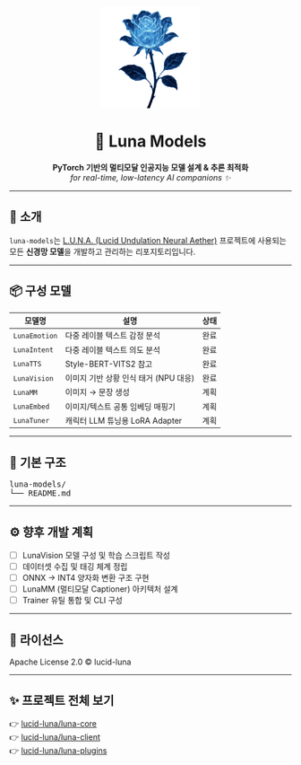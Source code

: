 <p align="center">
  <img src="https://github.com/lucid-luna/.github/blob/main/profile/assets/Rose.png" width="180" alt="L.U.N.A. Logo"/>
</p>

<h1 align="center">🌙 Luna Models</h1>
<p align="center">
  <b>PyTorch 기반의 멀티모달 인공지능 모델 설계 & 추론 최적화</b><br/>
  <i>for real-time, low-latency AI companions ✨</i>
</p>

---

## 🧠 소개

`luna-models`는 [L.U.N.A. (Lucid Undulation Neural Aether)](https://github.com/lucid-luna) 프로젝트에 사용되는 모든 **신경망 모델**을 개발하고 관리하는 리포지토리입니다.

---

## 📦 구성 모델

| 모델명 | 설명 | 상태 |
|--------|------|------|
| `LunaEmotion` | 다중 레이블 텍스트 감정 분석 | 완료 |
| `LunaIntent` | 다중 레이블 텍스트 의도 분석 | 완료 |
| `LunaTTS` | Style-BERT-VITS2 참고 | 완료 |
| `LunaVision` | 이미지 기반 상황 인식 태거 (NPU 대응) | 완료 |
| `LunaMM` | 이미지 → 문장 생성 | 계획 |
| `LunaEmbed` | 이미지/텍스트 공통 임베딩 매핑기 | 계획 |
| `LunaTuner` | 캐릭터 LLM 튜닝용 LoRA Adapter | 계획 |

---

## 🔨 기본 구조

<pre>
luna-models/
└── README.md
</pre>

---

## ⚙️ 향후 개발 계획

- [ ] LunaVision 모델 구성 및 학습 스크립트 작성
- [ ] 데이터셋 수집 및 태깅 체계 정립
- [ ] ONNX → INT4 양자화 변환 구조 구현
- [ ] LunaMM (멀티모달 Captioner) 아키텍처 설계
- [ ] Trainer 유틸 통합 및 CLI 구성

---

## 🪪 라이선스

Apache License 2.0 © lucid-luna

---

## ✨ 프로젝트 전체 보기

👉 [lucid-luna/luna-core](https://github.com/lucid-luna/luna-core)  
👉 [lucid-luna/luna-client](https://github.com/lucid-luna/luna-client)  
👉 [lucid-luna/luna-plugins](https://github.com/lucid-luna/luna-plugins)
